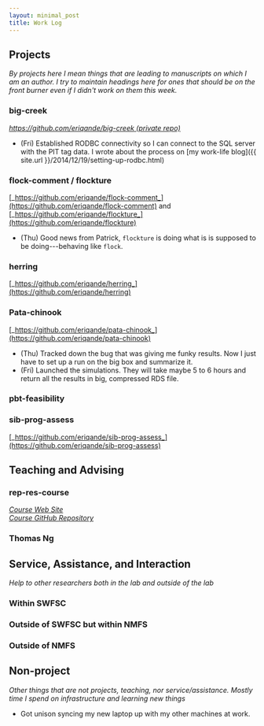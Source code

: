 ```yaml
---
layout: minimal_post
title: Work Log
---
```



## Projects

_By projects here I mean things that are leading to manuscripts on which I am an author.
I try to maintain headings here for ones that should be on the front burner even if I didn't
work on them this week._

### big-creek
[_https://github.com/eriqande/big-creek (private repo)_](https://github.com/eriqande/big-creek)

* (Fri) Established RODBC connectivity so I can connect to the SQL server with the PIT tag data.
I wrote about the process on [my work-life blog]({{ site.url }}/2014/12/19/setting-up-rodbc.html)



### flock-comment / flockture
[_https://github.com/eriqande/flock-comment_](https://github.com/eriqande/flock-comment)
and [_https://github.com/eriqande/flockture_](https://github.com/eriqande/flockture)

* (Thu) Good news from Patrick, `flockture` is doing what is is supposed to be doing---behaving like `flock`.





### herring
[_https://github.com/eriqande/herring_](https://github.com/eriqande/herring)



### Pata-chinook
[_https://github.com/eriqande/pata-chinook_](https://github.com/eriqande/pata-chinook)

* (Thu) Tracked down the bug that was giving me funky results.  Now I just have to set up a run on the big box and
summarize it.
* (Fri) Launched the simulations.  They will take maybe 5 to 6 hours and return all the results in big, compressed RDS file.



### pbt-feasibility






### sib-prog-assess
[_https://github.com/eriqande/sib-prog-assess_](https://github.com/eriqande/sib-prog-assess)



## Teaching and Advising


### rep-res-course
[_Course Web Site_](http://eriqande.github.io/rep-res-web/)  
[_Course GitHub Repository_](https://github.com/eriqande/rep-res-course)





### Thomas Ng


## Service, Assistance, and Interaction
_Help to other researchers both in the lab and outside of the lab_


### Within SWFSC




### Outside of SWFSC but within NMFS



### Outside of NMFS



## Non-project
_Other things that are not projects, teaching, nor service/assistance.  Mostly time I
spend on infrastructure and learning new things_

* Got unison syncing my new laptop up with my other machines at work.

